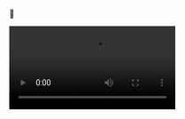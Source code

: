 🍞  

![窩不知道](https://user-images.githubusercontent.com/31535588/177047579-d8432bbe-dd97-42bc-9a59-9369ebc30b78.mov)  
